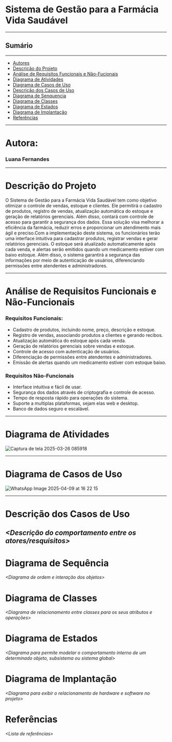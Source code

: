 # Sistema de Gestão para a Farmácia Vida Saudável
---

## Sumário
---
- [Autores](#Autores)
- [Descrição do Projeto](#introdução-do-projeto)
- [Análise de Requisitos Funcionais e Não-Fucionais](#descrição-dos-requisitos)
- [Diagrama de Atividades](#diagrama_de_atividades) 
- [Diagrama de Casos de Uso](#diagrama-de-comportamento-atores)
- [Descrição dos Casos de Uso](#descrição-das-funcões)
- [Diagrama de Senquencia](#diagrama-de-ordem-interações)
- [Diagrama de Classes](#diagrama-orientado-objetos)
- [Diagrama de Estados](#diagrama-estrutura-componente)
- [Diagrama de Implantação](#diagrama-de-hardware-software)
- [Referências](#Referências)
---

# Autora: 

### Luana Fernandes
---

# Descrição do Projeto

O Sistema de Gestão para a Farmácia Vida Saudável tem como objetivo otimizar o controle de vendas, estoque e clientes. Ele permitirá o cadastro de produtos, registro de vendas, atualização automática do estoque e geração de relatórios gerenciais. Além disso, contará com controle de acesso para garantir a segurança dos dados. Essa solução visa melhorar a eficiência da farmácia, reduzir erros e proporcionar um atendimento mais ágil e preciso.Com a implementação deste sistema, os funcionários terão uma interface intuitiva para cadastrar produtos, registrar vendas e gerar relatórios gerenciais. O estoque será atualizado automaticamente após cada venda, e alertas serão emitidos quando um medicamento estiver com baixo estoque. Além disso, o sistema 
garantirá a segurança das informações por meio de autenticação de usuários, diferenciando permissões entre atendentes e administradores.

---
# Análise de Requisitos Funcionais e Não-Funcionais

### Requisitos Funcionais:

- Cadastro de produtos, incluindo nome, preço, descrição e estoque.
- Registro de vendas, associando produtos a clientes e gerando recibos.
- Atualização automática do estoque após cada venda.
- Geração de relatórios gerenciais sobre vendas e estoque.
- Controle de acesso com autenticação de usuários.
- Diferenciação de permissões entre atendentes e administradores.
- Emissão de alertas quando um medicamento estiver com estoque baixo.
### Requisitos Não-Funcionais

- Interface intuitiva e fácil de usar.
- Segurança dos dados através de criptografia e controle de acesso.
- Tempo de resposta rápido para operações do sistema.
- Suporte a multiplas plataformas, sejam elas web e desktop.
- Banco de dados seguro e escalável.
---

# Diagrama de Atividades

![Captura de tela 2025-03-26 085918](https://github.com/user-attachments/assets/58357571-74d0-42f7-b960-a383a7b602ec)



---
# Diagrama de Casos de Uso

![WhatsApp Image 2025-04-09 at 16 22 15](https://github.com/user-attachments/assets/77150080-01f3-49fe-b095-379ca28f49bb)





---
# Descrição dos Casos de Uso

*&lt;Descrição do comportamento entre os atores/resquisitos&gt;*
---
# Diagrama de Sequência

*&lt;Diagrama de ordem e interação dos objetos&gt;*

# Diagrama de Classes

*&lt;Diagrama de relacionamento entre classes para os seus atributos e operações&gt;*

# Diagrama de Estados

*&lt;Diagrama para permite modelar o comportamento interno de um determinado objeto, subsistema ou sistema global&gt;*

# Diagrama de Implantação

*&lt;Diagrama para exibir o relacionamento de hardware e software no projeto&gt;*

# Referências

*&lt;Lista de referências&gt;*
